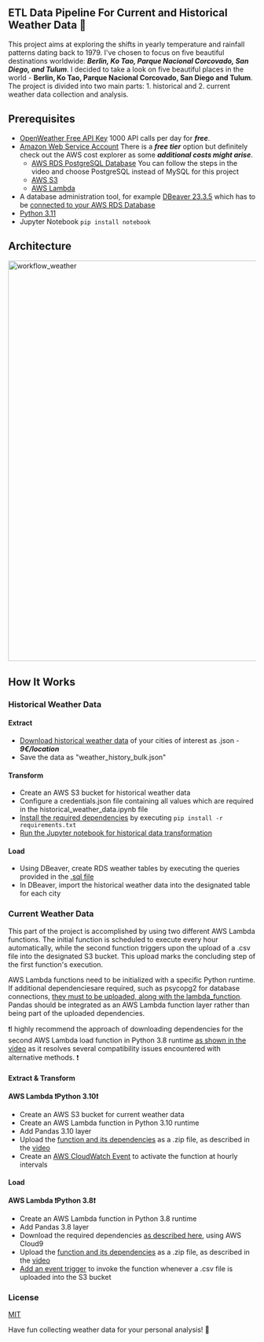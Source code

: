 ## ETL Data Pipeline For Current and Historical Weather Data :sunrise_over_mountains:
This project aims at exploring the shifts in yearly temperature and rainfall patterns dating back to 1979.
I've chosen to focus on five beautiful destinations worldwide: ***Berlin, Ko Tao, Parque Nacional Corcovado, San Diego, and Tulum***. I decided to take a look on five beautiful places in the world - **Berlin, Ko Tao, Parque Nacional Corcovado, San Diego and Tulum**.
The project is divided into two main parts: 1. historical and 2. current weather data collection and analysis.

## Prerequisites 
- [OpenWeather Free API Key](https://openweathermap.org/appid) 1000 API calls per day for ***free***.
- [Amazon Web Service Account](https://aws.amazon.com/de/) There is a ***free tier*** option but definitely check out the AWS cost explorer as some ***additional costs might arise***.
    - [AWS RDS PostgreSQL Database](https://www.youtube.com/watch?v=Ng_zi11N4_c) You can follow the steps in the video and choose PostgreSQL instead of MySQL for this project
    - [AWS S3](https://www.youtube.com/watch?v=e6w9LwZJFIA)
    - [AWS Lambda](https://www.youtube.com/watch?v=eOBq__h4OJ4)
- A database administration tool, for example [DBeaver 23.3.5](https://dbeaver.io) which has to be [connected to your AWS RDS Database](https://www.youtube.com/watch?v=_Yzr7yBGWQI&ab_channel=AWSMadeEasy)
- [Python 3.11](https://www.python.org/downloads/release/python-3110/)
- Jupyter Notebook ```pip install notebook ```

## Architecture
<img width="815" alt="workflow_weather" src="https://github.com/KatTiel/data_pipeline_weather_data/assets/76701992/d0df9557-2b55-41d5-a52b-1d33122fde6a">

## How It Works 
### Historical Weather Data
#### Extract
- [Download historical weather data](https://home.openweathermap.org/history_bulks/new) of your cities of interest as .json - ***9€/location***
- Save the data as "weather_history_bulk.json"

#### Transform
- Create an AWS S3 bucket for historical weather data 
- Configure a credentials.json file containing all values which are required in the historical_weather_data.ipynb file
- [Install the required dependencies](https://github.com/KatTiel/data_pipeline_weather_data/tree/main/1_transform) by executing ```pip install -r requirements.txt ```
- [Run the Jupyter notebook for historical data transformation](https://github.com/KatTiel/data_pipeline_weather_data/tree/main/1_transform)

#### Load 
- Using DBeaver, create RDS weather tables by executing the queries provided in the [.sql file](https://github.com/KatTiel/data_pipeline_weather_data/tree/main/2_load)
- In DBeaver, import the historical weather data into the designated table for each city

### Current Weather Data
This part of the project is accomplished by using two different AWS Lambda functions. 
The initial function is scheduled to execute every hour automatically, while the second function triggers upon the upload of a .csv file into the designated S3 bucket. This upload marks the concluding step of the first function's execution.

AWS Lambda functions need to be initialized with a specific Python runtime. If additional dependenciesare required, such as psycopg2 for database connections, [they must to be uploaded, along with the lambda_function](https://www.youtube.com/watch?v=Jtlxf_kn5zY&ab_channel=DevAndBeyond). Pandas should be integrated as an AWS Lambda function layer  rather than being part of the uploaded dependencies.

:exclamation:I highly recommend the approach of downloading dependencies for the second AWS Lambda load function in Python 3.8 runtime [as shown in the video](https://www.youtube.com/watch?v=80h9lXE07z0&ab_channel=ZyroTech) as it resolves several compatibility issues encountered with alternative methods. :exclamation:

#### Extract & Transform
**AWS Lambda :exclamation:Python 3.10:exclamation:**
- Create an AWS S3 bucket for current weather data
- Create an AWS Lambda function in Python 3.10 runtime
- Add Pandas 3.10 layer
- Upload the [function and its dependencies](https://github.com/KatTiel/data_pipeline_weather_data/tree/main/0_extract) as a .zip file, as described in the [video](https://www.youtube.com/watch?v=Jtlxf_kn5zY&ab_channel=DevAndBeyond)
- Create an [AWS CloudWatch Event](https://www.youtube.com/watch?v=-WyNf_8Ke4E&ab_channel=BeABetterDev) to activate the function at hourly intervals

#### Load
**AWS Lambda :exclamation:Python 3.8:exclamation:**
- Create an AWS Lambda function in Python 3.8 runtime
- Add Pandas 3.8 layer
- Download the required dependencies [as described here](https://www.youtube.com/watch?v=80h9lXE07z0&ab_channel=ZyroTech), using AWS Cloud9
- Upload the [function and its dependencies](https://github.com/KatTiel/data_pipeline_weather_data/tree/main/2_load/aws_lambda_insert_into_RDB_Python3.8) as a .zip file, as described in the [video](https://www.youtube.com/watch?v=80h9lXE07z0&ab_channel=ZyroTech)
- [Add an event trigger](https://www.youtube.com/watch?v=OJrxbr9ebDE) to invoke the function whenever a .csv file is uploaded into the S3 bucket  

### License
[MIT](https://choosealicense.com/licenses/mit/)

Have fun collecting weather data for your personal analysis! :herb: